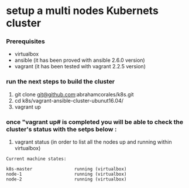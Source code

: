 # setup a multi nodes Kubernets cluster

### Prerequisites
- virtualbox
- ansible (it has been proved with ansible 2.6.0 version)
- vagrant (it has been tested with vagrant 2.2.5 version)
 
### run the next steps to build the cluster 
 1. git clone git@github.com:abrahamcorales/k8s.git
 2. cd k8s/vagrant-ansible-cluster-ubunut16.04/
 3. vagrant up
  
  
### once "vagrant up# is completed   you will be able to  check the cluster's status with the setps below :

1. vagrant status (in order to list  all the nodes up and running within virtualbox)
  ```
  Current machine states:
 
  k8s-master                running (virtualbox)
  node-1                    running (virtualbox)
  node-2                    running (virtualbox)
 ```

